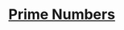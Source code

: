 # [Prime Numbers](https://github.com/PinkDraconian/InfoSecCheatSheets/blob/master/crypto/prime%20numbers.md)
